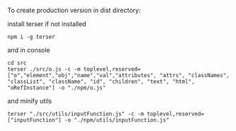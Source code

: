 To create production version in dist directory:

install terser if not installed
```
npm i -g terser 
```

and in console

```
cd src
terser ./src/o.js -c -m toplevel,reserved=["o","element","obj","name","val","attributes", "attrs", "classNames", "classList", "className", "id", "children", "text", "html", "oRefInstance"] -o "./npm/o.js"
```
and minify utils
```
terser "./src/utils/inputFunction.js" -c -m toplevel,reserved=["inputFunction"] -o "./npm/utils/inputFunction.js"
```
